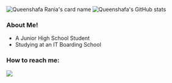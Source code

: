 <!---
queenshafa/queenshafa is a ✨ special ✨ repository because its `README.md` (this file) appears on your GitHub profile.
You can click the Preview link to take a look at your changes.
--->
![Queenshafa Rania's card name](https://github-cardname.caliph.my.id/api?name=Queenshafa%20Rania&description=Hello,%20I%27m%20a%20Junior%20High%2School%20Student%20and%20i%27m%2012%20y.o.%20Nice%20to%20meet%20you%20%F0%9F%91%8B&image=https://avatars.githubusercontent.com/u/98293356?v=4&backgroundColor=%23ecf0f1&instagram=_pengejardeadline&dribble=queenshafarania&github=queenshafa&twitter=yakshabekasi&pattern=leaf&colorPattern=%23eaeaea)
![Queenshafa's GitHub stats](https://github-readme-stats.vercel.app/api?username=queenshafa&show_icons=true)
<h3>About Me!</h3>
<ul>
  <li>A Junior High School Student</li>
  <li>Studying at an IT Boarding School</li>
</ul>
<h3>How to reach me:</h3>
<p align="left"><a href="https://instagram.com/_pengejardeadline" target="blank"><img align="center" src="[https://upload.wikimedia.org/wikipedia/commons/thumb/9/96/Instagram.svg/1024px-Instagram.svg.png](https://cdn-icons-png.flaticon.com/512/2111/2111463.png)" 


                                                                                    
